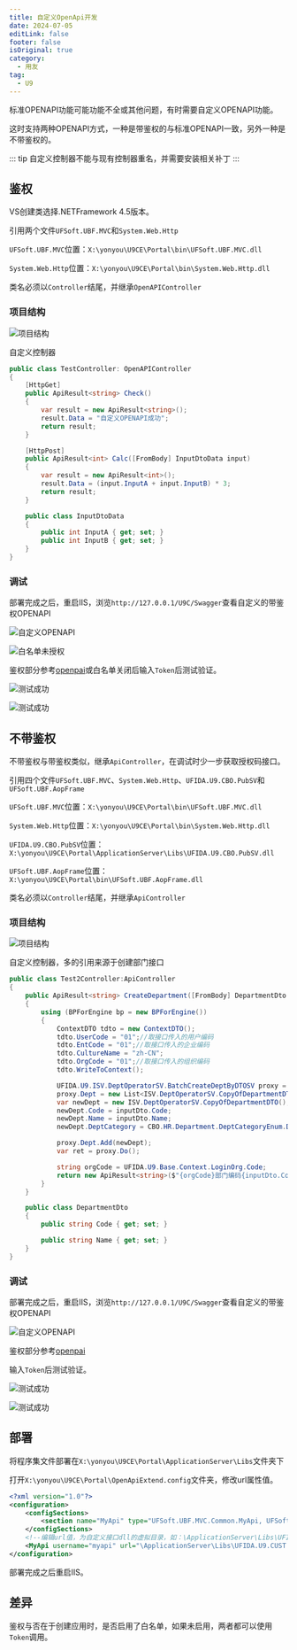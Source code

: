 ```yaml
---
title: 自定义OpenApi开发
date: 2024-07-05
editLink: false
footer: false
isOriginal: true
category:
  - 用友
tag:
  - U9
---
```


标准OPENAPI功能可能功能不全或其他问题，有时需要自定义OPENAPI功能。

这时支持两种OPENAPI方式，一种是带鉴权的与标准OPENAPI一致，另外一种是不带鉴权的。

::: tip
自定义控制器不能与现有控制器重名，并需要安装相关补丁
:::

## 鉴权

VS创建类选择.NETFramework 4.5版本。

引用两个文件`UFSoft.UBF.MVC`和`System.Web.Http`

`UFSoft.UBF.MVC`位置：`X:\yonyou\U9CE\Portal\bin\UFSoft.UBF.MVC.dll`

`System.Web.Http`位置：`X:\yonyou\U9CE\Portal\bin\System.Web.Http.dll`

类名必须以`Controller`结尾，并继承`OpenAPIController`

### 项目结构

![项目结构](https://nas.ilyl.life:8092/yonyou/u9c/interface/openapi/def/def-openapi.png)

自定义控制器

```cs
public class TestController: OpenAPIController
{
    [HttpGet]
    public ApiResult<string> Check()
    {
        var result = new ApiResult<string>();
        result.Data = "自定义OPENAPI成功";
        return result;
    }

    [HttpPost]
    public ApiResult<int> Calc([FromBody] InputDtoData input)
    {
        var result = new ApiResult<int>();
        result.Data = (input.InputA + input.InputB) * 3;
        return result;
    }

    public class InputDtoData
    {
        public int InputA { get; set; }
        public int InputB { get; set; }
    }
}
```

### 调试

部署完成之后，重启IIS，浏览`http://127.0.0.1/U9C/Swagger`查看自定义的带鉴权OPENAPI

![自定义OPENAPI](https://nas.ilyl.life:8092/yonyou/u9c/interface/openapi/def/def-openapi2.png)

![白名单未授权](https://nas.ilyl.life:8092/yonyou/u9c/interface/openapi/def/def-openapi5.png)

鉴权部分参考[openpai](openapi.md)或白名单关闭后输入`Token`后测试验证。

![测试成功](https://nas.ilyl.life:8092/yonyou/u9c/interface/openapi/def/def-openapi-test1.png)

![测试成功](https://nas.ilyl.life:8092/yonyou/u9c/interface/openapi/def/def-openapi-test2.png)

## 不带鉴权

不带鉴权与带鉴权类似，继承`ApiController`，在调试时少一步获取授权码接口。

引用四个文件`UFSoft.UBF.MVC`、`System.Web.Http`、`UFIDA.U9.CBO.PubSV`和`UFSoft.UBF.AopFrame`

`UFSoft.UBF.MVC`位置：`X:\yonyou\U9CE\Portal\bin\UFSoft.UBF.MVC.dll`

`System.Web.Http`位置：`X:\yonyou\U9CE\Portal\bin\System.Web.Http.dll`

`UFIDA.U9.CBO.PubSV`位置：`X:\yonyou\U9CE\Portal\ApplicationServer\Libs\UFIDA.U9.CBO.PubSV.dll`

`UFSoft.UBF.AopFrame`位置：`X:\yonyou\U9CE\Portal\bin\UFSoft.UBF.AopFrame.dll`

类名必须以`Controller`结尾，并继承`ApiController`

### 项目结构

![项目结构](https://nas.ilyl.life:8092/yonyou/u9c/interface/openapi/def/def-openapi3.png)

自定义控制器，多的引用来源于创建部门接口

```cs
public class Test2Controller:ApiController
{
    public ApiResult<string> CreateDepartment([FromBody] DepartmentDto inputDto)
    {
        using (BPForEngine bp = new BPForEngine())
        {
            ContextDTO tdto = new ContextDTO();
            tdto.UserCode = "01";//取接口传入的用户编码
            tdto.EntCode = "01";//取接口传入的企业编码
            tdto.CultureName = "zh-CN";
            tdto.OrgCode = "01";//取接口传入的组织编码
            tdto.WriteToContext();

            UFIDA.U9.ISV.DeptOperatorSV.BatchCreateDeptByDTOSV proxy = new ISV.DeptOperatorSV.BatchCreateDeptByDTOSV();
            proxy.Dept = new List<ISV.DeptOperatorSV.CopyOfDepartmentDTO>();
            var newDept = new ISV.DeptOperatorSV.CopyOfDepartmentDTO();
            newDept.Code = inputDto.Code;
            newDept.Name = inputDto.Name;
            newDept.DeptCategory = CBO.HR.Department.DeptCategoryEnum.Development;

            proxy.Dept.Add(newDept);
            var ret = proxy.Do();

            string orgCode = UFIDA.U9.Base.Context.LoginOrg.Code;
            return new ApiResult<string>($"{orgCode}部门编码{inputDto.Code}创建成功");
        }
    }

    public class DepartmentDto
    {
        public string Code { get; set; }

        public string Name { get; set; }
    }
}
```

### 调试

部署完成之后，重启IIS，浏览`http://127.0.0.1/U9C/Swagger`查看自定义的带鉴权OPENAPI

![自定义OPENAPI](https://nas.ilyl.life:8092/yonyou/u9c/interface/openapi/def/def-openapi4.png)

鉴权部分参考[openpai](openapi.md)

输入`Token`后测试验证。

![测试成功](https://nas.ilyl.life:8092/yonyou/u9c/interface/openapi/def/def-openapi-test3.png)

![测试成功](https://nas.ilyl.life:8092/yonyou/u9c/interface/openapi/def/def-openapi-test4.png)

## 部署

将程序集文件部署在`X:\yonyou\U9CE\Portal\ApplicationServer\Libs`文件夹下

打开`X:\yonyou\U9CE\Portal\OpenApiExtend.config`文件夹，修改url属性值。

```xml
<?xml version="1.0"?>
<configuration>
	<configSections>
        <section name="MyApi" type="UFSoft.UBF.MVC.Common.MyApi, UFSoft.UBF.MVC" />
    </configSections>
	<!--编辑url值，为自定义接口dll的虚拟目录，如：\ApplicationServer\Libs\UFIDA.U9.ISV.RestSV.dll，多个用;隔开，如：\ApplicationServer\Libs\UFIDA.U9.ISV.RestSV.dll;\ApplicationServer\Libs\UFIDA.U9.HI.HIBP.dll-->
	<MyApi username="myapi" url="\ApplicationServer\Libs\UFIDA.U9.CUST.OPENAPI.AUTH.dll;\ApplicationServer\Libs\UFIDA.U9.CUST.OPENAPI.NOAUTH.dll"></MyApi>
</configuration>
```

部署完成之后重启IIS。

## 差异

鉴权与否在于创建应用时，是否启用了白名单，如果未启用，两者都可以使用`Token`调用。
